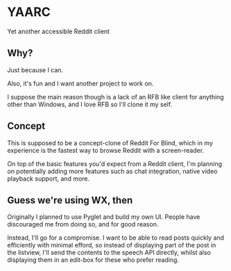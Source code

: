 # YAARC

Yet another accessible Reddit client

## Why?

Just because I can.

Also, it's fun and I want another project to work on.

I suppose the main reason though is a lack of an RFB like client for anything other than Windows, and I love RFB so I'll clone it my self.

## Concept

This is supposed to be a concept-clone of Reddit For Blind, which in my experience is the fastest way to browse Reddit with a screen-reader.

On top of the basic features you'd expect from a Reddit client, I'm planning on potentially adding more features such as chat integration, native video playback support, and more.

## Guess we're using WX, then

Originally I planned to use Pyglet and build my own UI. People have discouraged me from doing so, and for good reason.

Instead, I'll go for a compromise. I want to be able to read posts quickly and efficiently with minimal efford, so instead of displaying part of the post in the listview, I'll send the contents to the speech API directly, whilst also displaying them in an edit-box for these who prefer reading.
